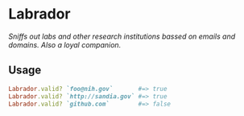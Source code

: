 # Labrador

*Sniffs out labs and other research institutions bassed on emails and domains. Also a loyal companion.*

## Usage

```ruby
Labrador.valid? `foo@nih.gov`       #=> true
Labrador.valid? `http://sandia.gov` #=> true
Labrador.valid? `github.com`        #=> false
```

